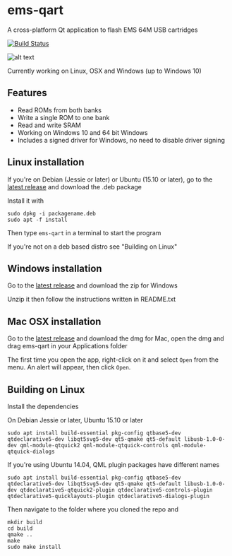 # ems-qart
A cross-platform Qt application to flash EMS 64M USB cartridges

[![Build Status](https://travis-ci.org/rbino/ems-qart.svg?branch=master)](https://travis-ci.org/rbino/ems-qart)

![alt text](https://i.imgur.com/UU4yUpi.png)

Currently working on Linux, OSX and Windows (up to Windows 10)

## Features
- Read ROMs from both banks
- Write a single ROM to one bank
- Read and write SRAM
- Working on Windows 10 and 64 bit Windows
- Includes a signed driver for Windows, no need to disable driver signing

## Linux installation
If you're on Debian (Jessie or later) or Ubuntu (15.10 or later), go to the [latest release](https://github.com/rbino/ems-qart/releases/latest) and download the .deb package

Install it with
```
sudo dpkg -i packagename.deb
sudo apt -f install
```
Then type `ems-qart` in a terminal to start the program

If you're not on a deb based distro see "Building on Linux"

## Windows installation
Go to the [latest release](https://github.com/rbino/ems-qart/releases/latest) and download the zip for Windows

Unzip it then follow the instructions written in README.txt

## Mac OSX installation
Go to the [latest release](https://github.com/rbino/ems-qart/releases/latest) and download the dmg for Mac, open the dmg and drag ems-qart in your Applications folder

The first time you open the app, right-click on it and select `Open` from the menu. An alert will appear, then click `Open`.

## Building on Linux
Install the dependencies

On Debian Jessie or later, Ubuntu 15.10 or later
```
sudo apt install build-essential pkg-config qtbase5-dev qtdeclarative5-dev libqt5svg5-dev qt5-qmake qt5-default libusb-1.0-0-dev qml-module-qtquick2 qml-module-qtquick-controls qml-module-qtquick-dialogs
```

If you're using Ubuntu 14.04, QML plugin packages have different names
```
sudo apt install build-essential pkg-config qtbase5-dev qtdeclarative5-dev libqt5svg5-dev qt5-qmake qt5-default libusb-1.0-0-dev qtdeclarative5-qtquick2-plugin qtdeclarative5-controls-plugin qtdeclarative5-quicklayouts-plugin qtdeclarative5-dialogs-plugin
```

Then navigate to the folder where you cloned the repo and
```
mkdir build
cd build
qmake ..
make
sudo make install
```
